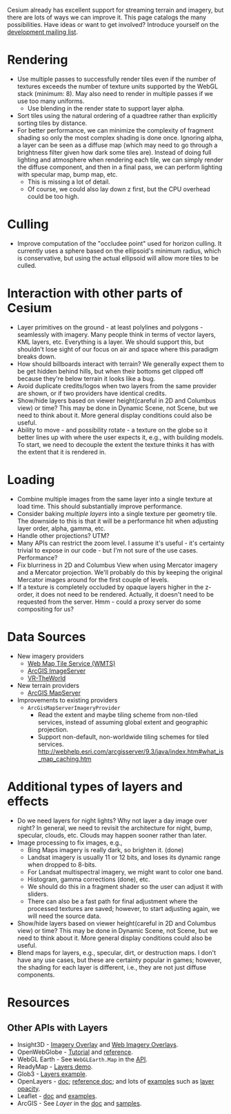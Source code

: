 Cesium already has excellent support for streaming terrain and imagery, but there are lots of ways we can improve it.  This page catalogs the many possibilities.  Have ideas or want to get involved?  Introduce yourself on the [development mailing list](https://groups.google.com/d/forum/cesium-dev).

# Rendering

* Use multiple passes to successfully render tiles even if the number of textures exceeds the number of texture units supported by the WebGL stack (minimum: 8). May also need to render in multiple passes if we use too many uniforms.
  * Use blending in the render state to support layer alpha.
* Sort tiles using the natural ordering of a quadtree rather than explicitly sorting tiles by distance.
* For better performance, we can minimize the complexity of fragment shading so only the most complex shading is done once. Ignoring alpha, a layer can be seen as a diffuse map (which may need to go through a brightness filter given how dark some tiles are). Instead of doing full lighting and atmosphere when rendering each tile, we can simply render the diffuse component, and then in a final pass, we can perform lighting with specular map, bump map, etc.
  * This is missing a lot of detail.
  * Of course, we could also lay down z first, but the CPU overhead could be too high.

# Culling

* Improve computation of the "occludee point" used for horizon culling. It currently uses a sphere based on the ellipsoid's minimum radius, which is conservative, but using the actual ellipsoid will allow more tiles to be culled.

# Interaction with other parts of Cesium

* Layer primitives on the ground - at least polylines and polygons - seamlessly with imagery. Many people think in terms of vector layers, KML layers, etc. Everything is a layer. We should support this, but shouldn't lose sight of our focus on air and space where this paradigm breaks down.
* How should billboards interact with terrain?  We generally expect them to be get hidden behind hills, but when their bottoms get clipped off because they're below terrain it looks like a bug.
* Avoid duplicate credits/logos when two layers from the same provider are shown, or if two providers have identical credits.
* Show/hide layers based on viewer height(careful in 2D and Columbus view) or time? This may be done in Dynamic Scene, not Scene, but we need to think about it. More general display conditions could also be useful.
* Ability to move - and possibility rotate - a texture on the globe so it better lines up with where the user expects it, e.g., with building models. To start, we need to decouple the extent the texture thinks it has with the extent that it is rendered in.

# Loading

* Combine multiple images from the same layer into a single texture at load time.  This should substantially improve performance.
* Consider baking _multiple layers_ into a single texture per geometry tile. The downside to this is that it will be a performance hit when adjusting layer order, alpha, gamma, etc.
* Handle other projections?  UTM?
* Many APIs can restrict the zoom level. I assume it's useful - it's certainty trivial to expose in our code - but I'm not sure of the use cases. Performance?
* Fix blurriness in 2D and Columbus View when using Mercator imagery and a Mercator projection. We'll probably do this by keeping the original Mercator images around for the first couple of levels.
* If a texture is completely occluded by opaque layers higher in the z-order, it does not need to be rendered. Actually, it doesn't need to be requested from the server. Hmm - could a proxy server do some compositing for us?

# Data Sources

* New imagery providers
  * [Web Map Tile Service (WMTS)](http://www.opengeospatial.org/standards/wmts)
  * [ArcGIS ImageServer](http://resources.arcgis.com/en/help/rest/apiref/index.html?imageserver.html)
  * [VR-TheWorld](http://vr-theworld.com/)
* New terrain providers
  * [ArcGIS MapServer](http://resources.arcgis.com/en/help/rest/apiref/index.html?mapserver.html)
* Improvements to existing providers
  * `ArcGisMapServerImageryProvider`
    * Read the extent and maybe tiling scheme from non-tiled services, instead of assuming global extent and geographic projection.
    * Support non-default, non-worldwide tiling schemes for tiled services. http://webhelp.esri.com/arcgisserver/9.3/java/index.htm#what_is_map_caching.htm

# Additional types of layers and effects

* Do we need layers for night lights? Why not layer a day image over night? In general, we need to revisit the architecture for night, bump, specular, clouds, etc. Clouds may happen sooner rather than later.
* Image processing to fix images, e.g.,
  * Bing Maps imagery is really dark, so brighten it. (done)
  * Landsat imagery is usually 11 or 12 bits, and loses its dynamic range when dropped to 8-bits.
  * For Landsat multispectral imagery, we might want to color one band.
  * Histogram, gamma corrections (done), etc.
  * We should do this in a fragment shader so the user can adjust it with sliders.
  * There can also be a fast path for final adjustment where the processed textures are saved; however, to start adjusting again, we will need the source data.
* Show/hide layers based on viewer height(careful in 2D and Columbus view) or time? This may be done in Dynamic Scene, not Scene, but we need to think about it. More general display conditions could also be useful.
* Blend maps for layers, e.g., specular, dirt, or destruction maps. I don't have any use cases, but these are certainty popular in games; however, the shading for each layer is different, i.e., they are not just diffuse components.


# Resources

## Other APIs with Layers

   * Insight3D - [Imagery Overlay](http://www.agi.com/resources/help/online/AGIComponents/Programmer's%20Guide/Overview/Graphics/GlobeOverlays/Imagery.html) and [Web Imagery Overlays](http://www.agi.com/resources/help/online/AGIComponents/Programmer's%20Guide/Overview/Graphics/GlobeOverlays/WebImagery.html).
   * OpenWebGlobe - [Tutorial](http://wiki.openwebglobe.org/doku.php?id=tutorial:webgl0103) and [reference](http://wiki.openwebglobe.org/doku.php?id=reference).
   * WebGL Earth - See `WebGLEarth.Map` in the [API](http://www.webglearth.org/api).
   * ReadyMap - [Layers demo](http://demo.pelicanmapping.com/rmweb/webgl/tests/twolayers.html).
   * Glob3 - [Layers example](http://ami.dis.ulpgc.es/glob3m/index.php?id=4&example=layers).
   * OpenLayers - [doc](http://docs.openlayers.org/library/layers.html); [reference doc](http://dev.openlayers.org/releases/OpenLayers-2.11/doc/apidocs/files/OpenLayers/Layer-js.html); and lots of [examples](http://openlayers.org/dev/examples/) such as [layer opacity](http://openlayers.org/dev/examples/layer-opacity.html).
   * Leaflet - [doc](http://leaflet.cloudmade.com/reference.html) and [examples](http://leaflet.cloudmade.com/examples.html).
   * ArcGIS - See _Layer_ in the [doc](http://help.arcgis.com/en/webapi/javascript/arcgis/help/jsapi_start.htm) and [samples](http://help.arcgis.com/en/webapi/javascript/arcgis/help/jssamples_start.htm).
